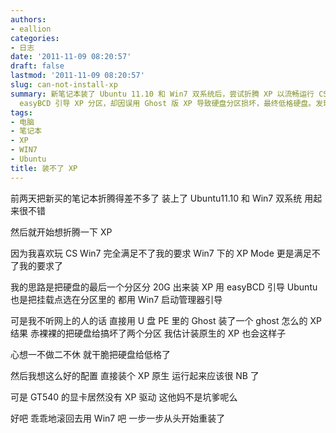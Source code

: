 ```yaml
---
authors:
- eallion
categories:
- 日志
date: '2011-11-09 08:20:57'
draft: false
lastmod: '2011-11-09 08:20:57'
slug: can-not-install-xp
summary: 新笔记本装了 Ubuntu 11.10 和 Win7 双系统后，尝试折腾 XP 以流畅运行 CS，但 Win7 和 XP Mode 均不理想。计划用
  easyBCD 引导 XP 分区，却因误用 Ghost 版 XP 导致硬盘分区损坏，最终低格硬盘。发现 GT540 显卡无 XP 驱动后，无奈重装 Win7 收场！
tags:
- 电脑
- 笔记本
- XP
- WIN7
- Ubuntu
title: 装不了 XP
---
```

前两天把新买的笔记本折腾得差不多了
装上了 Ubuntu11.10 和 Win7 双系统
用起来很不错

然后就开始想折腾一下 XP

因为我喜欢玩 CS
Win7 完全满足不了我的要求
Win7 下的 XP Mode 更是满足不了我的要求了

我的思路是把硬盘的最后一个分区分 20G 出来装 XP
用 easyBCD 引导
Ubuntu 也是把挂载点选在分区里的
都用 Win7 启动管理器引导

可是我不听网上的人的话
直接用 U 盘 PE 里的 Ghost 装了一个 ghost 怎么的 XP
结果
赤裸裸的把硬盘给搞坏了两个分区
我估计装原生的 XP 也会这样子

心想一不做二不休
就干脆把硬盘给低格了

然后我想这么好的配置
直接装个 XP 原生
运行起来应该很 NB 了

可是 GT540 的显卡居然没有 XP 驱动
这他妈不是坑爹呢么

好吧
乖乖地滚回去用 Win7 吧
一步一步从头开始重装了